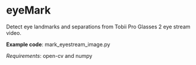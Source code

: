 # eyeMark
Detect eye landmarks and separations from Tobii Pro Glasses 2 eye stream video.

**Example code**: mark_eyestream_image.py 

*Requirements*: open-cv and numpy
